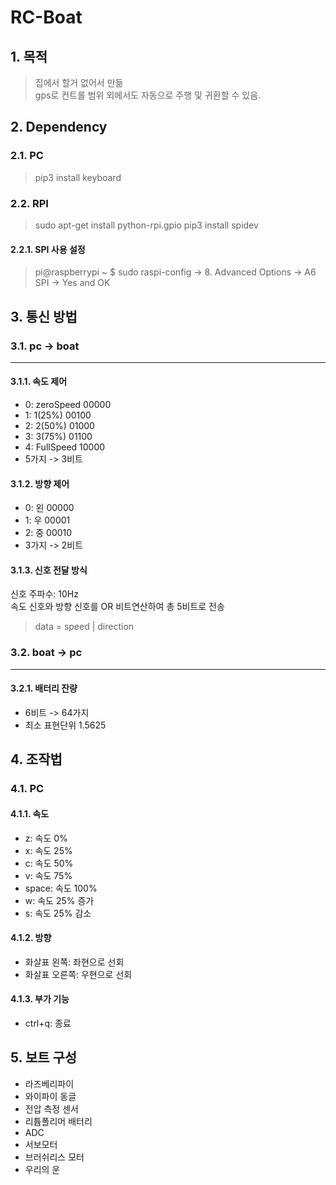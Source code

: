 # RC-Boat
## 1. 목적
>집에서 할거 없어서 만듦   
>gps로 컨트롤 범위 외에서도 자동으로 주행 및 귀환할 수 있음.

## 2. Dependency
### 2.1. PC
>pip3 install keyboard

### 2.2. RPI
>sudo apt-get install python-rpi.gpio
>pip3 install spidev
#### 2.2.1. SPI 사용 설정
>pi@raspberrypi ~ $ sudo raspi-config
>→ 8. Advanced Options → A6 SPI → Yes and OK

## 3. 통신 방법
### 3.1. pc -> boat
-----
#### 3.1.1. 속도 제어
  - 0: zeroSpeed    00000
  - 1: 1(25%)       00100
  - 2: 2(50%)       01000
  - 3: 3(75%)       01100
  - 4: FullSpeed    10000
  - 5가지 -> 3비트

#### 3.1.2. 방향 제어
  - 0: 왼           00000
  - 1: 우           00001
  - 2: 중           00010
  - 3가지 -> 2비트

#### 3.1.3. 신호 전달 방식
신호 주파수: 10Hz  
속도 신호와 방향 신호를 OR 비트연산하여 총 5비트로 전송  
>data = speed | direction

### 3.2. boat -> pc
-----
#### 3.2.1. 배터리 잔량
  - 6비트 -> 64가지
  - 최소 표현단위 1.5625

## 4. 조작법
### 4.1. PC
#### 4.1.1. 속도
  - z:      속도   0%
  - x:      속도  25%
  - c:      속도  50%
  - v:      속도  75%
  - space:  속도 100%
  - w: 속도 25% 증가
  - s: 속도 25% 감소

#### 4.1.2. 방향
  - 화살표 왼쪽: 좌현으로 선회
  - 화살표 오른쪽: 우현으로 선회

#### 4.1.3. 부가 기능
  - ctrl+q: 종료

## 5. 보트 구성
  - 라즈베리파이
  - 와이파이 동글
  - 전압 측정 센서
  - 리튭폴리머 배터리
  - ADC
  - 서보모터
  - 브러쉬리스 모터
  - 우리의 운
